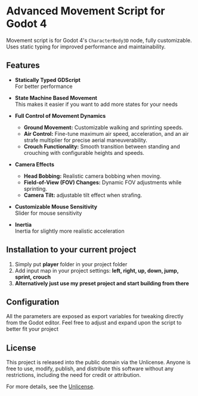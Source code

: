 # Advanced Movement Script for Godot 4

Movement script is for Godot 4's `CharacterBody3D` node, fully customizable. Uses static typing for improved performance and maintainability.

## Features

- **Statically Typed GDScript**  
  For better performance

- **State Machine Based Movement**  
  This makes it easier if you want to add more states for your needs

- **Full Control of Movement Dynamics**  
  - **Ground Movement:** Customizable walking and sprinting speeds.
  - **Air Control:** Fine-tune maximum air speed, acceleration, and an air strafe multiplier for precise aerial maneuverability.
  - **Crouch Functionality:** Smooth transition between standing and crouching with configurable heights and speeds.
  
- **Camera Effects**  
  - **Head Bobbing:** Realistic camera bobbing when moving.
  - **Field-of-View (FOV) Changes:** Dynamic FOV adjustments while sprinting.
  - **Camera Tilt:** adjustable tilt effect when strafing.

- **Customizable Mouse Sensitivity**  
  Slider for mouse sensitivity

- **Inertia**  
  Inertia for slightly more realistic acceleration

## Installation to your current project

1. Simply put **player** folder in your project folder
2. Add input map in your project settings: **left, right, up, down, jump, sprint, crouch**
3. **Alternatively just use my preset project and start building from there**


## Configuration

All the parameters are exposed as export variables for tweaking directly from the Godot editor.
Feel free to adjust and expand upon the script to better fit your project

## License

This project is released into the public domain via the Unlicense. Anyone is free to use, modify, publish, and distribute this software without any restrictions, including the need for credit or attribution.

For more details, see the [Unlicense](http://unlicense.org/).
